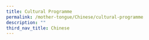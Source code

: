 ```yaml
---
title: Cultural Programme
permalink: /mother-tongue/Chinese/cultural-programme
description: ""
third_nav_title: Chinese
---
```

